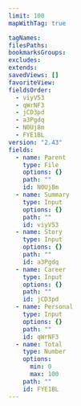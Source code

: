 ```yaml
---
limit: 100
mapWithTag: true

tagNames: 
filesPaths: 
bookmarksGroups: 
excludes: 
extends: 
savedViews: []
favoriteView: 
fieldsOrder:
  - viyV53
  - qWrNF3
  - jCD3pd
  - a3Pgdq
  - N0Uj8m
  - FYE1BL
version: "2.43"
fields:
  - name: Parent
    type: File
    options: {}
    path: ""
    id: N0Uj8m
  - name: Summary
    type: Input
    options: {}
    path: ""
    id: viyV53
  - name: Story
    type: Input
    options: {}
    path: ""
    id: a3Pgdq
  - name: Career
    type: Input
    options: {}
    path: ""
    id: jCD3pd
  - name: Personal
    type: Input
    options: {}
    path: ""
    id: qWrNF3
  - name: Total
    type: Number
    options:
      min: 0
      max: 100
    path: ""
    id: FYE1BL
---
```

